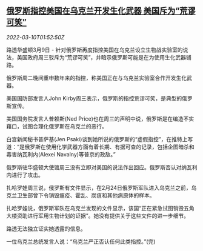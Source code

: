 <!--1646877662000-->
[俄罗斯指控美国在乌克兰开发生化武器 美国斥为“荒谬可笑”](https://cn.reuters.com/article/russia-claims-usa-biowarfare-0309-wedn-idCNKBS2L7067)
------

<div><i>2022-03-10T01:52:50Z</i></div><p>路透华盛顿3月9日 - 针对俄罗斯再度指控美国在乌克兰设立生物战实验室的说法，美国政府周三驳斥为“荒谬可笑”，并暗示俄罗斯可能是在为使用生化武器铺路。</p><p>俄罗斯周二晚间重申数年来的指控，称美国正在与乌克兰实验室合作开发生化武器。</p><p>美国国防部发言人John Kirby周三表示，俄罗斯的指控荒谬可笑，是典型的俄罗斯宣传。</p><p>美国国务院发言人普赖斯(Ned Price)也在周三的声明中说，俄罗斯是在编造不实藉口，试图合理化俄罗斯在乌克兰的恶行。</p><p>白宫新闻秘书普萨基(Jen Psaki)谈到她所说的俄罗斯的“虚假指控”，在推特上写道：“是俄罗斯在使用化学武器方面有着长期、有据可查的记录，包括企图暗杀和毒害纳瓦利内(Alexei Navalny)等普京的政敌。”</p><p>俄罗斯驻华盛顿大使馆周三没有立即对美国的说法作出回应。俄罗斯否认对纳瓦利内进行了攻击。</p><p>扎哈罗娃周三说，俄罗斯有文件显示，在2月24日俄罗斯军队进入乌克兰之前，乌克兰卫生部曾下令销毁瘟疫、霍乱、炭疽和其他病原体的样本。</p><p>扎哈罗娃说，俄罗斯军队在乌克兰发现的文件显示，该国“正在紧急试图销毁五角大楼资助进行军用生物计划的证据”。她没有提供关于这些文件的进一步细节。</p><p>路透无法独立证实她透露的信息。</p><p>一位乌克兰总统发言人说：“乌克兰严正否认任何此类指控。”(完)</p>

